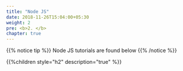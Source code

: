 ```yaml
---
title: "Node JS"
date: 2018-11-26T15:04:00+05:30
weight: 2
pre: <b>2. </b>
chapter: true
---
```


{{% notice tip %}}
 Node JS tutorials are found below
{{% /notice %}}



{{%children style="h2" description="true" %}}

